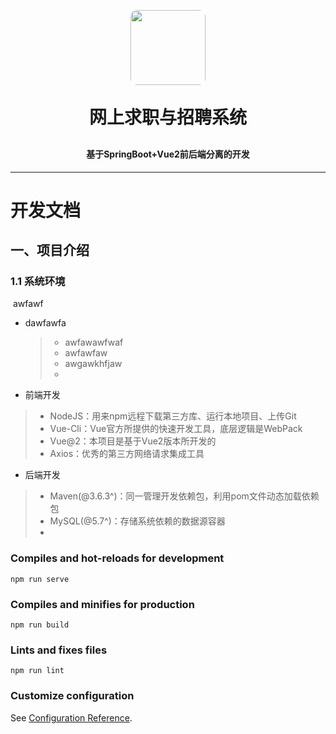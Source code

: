 <p align="center">
    <img alt="" style="width: 120px;border-radius: 10px" src="https://web-online-career.oss-cn-hangzhou.aliyuncs.com/resource/icon.png" />
</p>
<h1 align="center" style="margin: 30px 0 30px; font-weight: bold;">网上求职与招聘系统</h1>
<h4 align="center">基于SpringBoot+Vue2前后端分离的开发</h4>

---
# 开发文档

## 一、项目介绍

### 1.1 系统环境

​		awfawf

- dawfawfa

  >- awfawawfwaf
  >- awfawfaw
  >- awgawkhfjaw
  >- 

-	前端开发

 >-	NodeJS：用来npm远程下载第三方库、运行本地项目、上传Git
 >-	Vue-Cli：Vue官方所提供的快速开发工具，底层逻辑是WebPack
 >-	Vue@2：本项目是基于Vue2版本所开发的
 >-	Axios：优秀的第三方网络请求集成工具
-	后端开发
>   - Maven(@3.6.3^)：同一管理开发依赖包，利用pom文件动态加载依赖包
>   - MySQL(@5.7^)：存储系统依赖的数据源容器
>   - 

### Compiles and hot-reloads for development
```
npm run serve
```

### Compiles and minifies for production
```
npm run build
```

### Lints and fixes files
```
npm run lint
```

### Customize configuration
See [Configuration Reference](https://cli.vuejs.org/config/).
